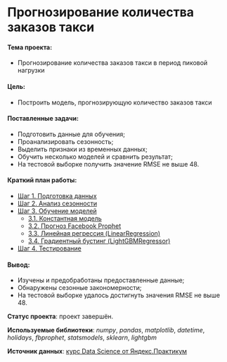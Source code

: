 # Прогнозирование количества заказов такси

#### Тема проекта:
- Прогнозирование количества заказов такси в период пиковой нагрузки

#### Цель:
- Построить модель, прогнозирующую количество заказов такси

#### Поставленные задачи:
- Подготовить данные для обучения;
- Проанализировать сезонность;
- Выделить признаки из временных данных;
- Обучить несколько моделей и сравнить результат;
- На тестовой выборке получить значение RMSE не выше 48.

#### Краткий план работы:
- [Шаг 1. Подготовка данных](#Шаг-1.-Подготовка-данных)
- [Шаг 2. Анализ сезонности](#Шаг-2.-Анализ-сезонности)
- [Шаг 3. Обучение моделей](#Шаг-3.-Обучение-моделей)
  - [3.1. Константная модель](#3.1.-Константная-модель)
  - [3.2. Прогноз Facebook Prophet](#3.2.-Прогноз-Facebook-Prophet)
  - [3.3. Линейная регрессия (LinearRegression)](#3.3.-Линейная-регрессия-(LinearRegression))
  - [3.4. Градиентный бустинг (LightGBMRegressor)](#3.4.-Градиентный-бустинг-(LightGBMRegressor))
- [Шаг 4. Тестирование](#Шаг-4.-Тестирование)


#### Вывод:
- Изучены и предобработаны предоставленные данные;
- Обнаружены сезонные закономерности;
- На тестовой выборке удалось достигнуть значения RMSE не выше 48.

**Статус проекта**: проект завершён.  

**Используемые библиотеки**: *numpy*, *pandas*, *matplotlib*, *datetime*, *holidays*, *fbprophet*, *statsmodels*, *sklearn*, *lightgbm*

**Источник данных**: [курс Data Science от Яндекс.Практикум](https://praktikum.yandex.ru/profile/data-scientist/)

